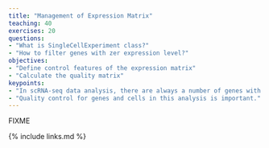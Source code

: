 ```yaml
---
title: "Management of Expression Matrix"
teaching: 40
exercises: 20
questions:
- "What is SingleCellExperiment class?"
- "How to filter genes with zer expression level?"
objectives:
- "Define control features of the expression matrix"
- "Calculate the quality matrix"
keypoints:
- "In scRNA-seq data analysis, there are always a number of genes with zero expression levels."
- "Quality control for genes and cells in this analysis is important."
---
```

FIXME

{% include links.md %}
